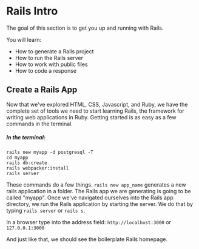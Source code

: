 # Rails Intro

The goal of this section is to get you up and running with Rails.

You will learn:

- How to generate a Rails project
- How to run the Rails server
- How to work with public files
- How to code a response

## Create a Rails App
Now that we've explored HTML, CSS, Javascript, and Ruby, we have the complete set of tools we need to start learning Rails, the framework for writing web applications in Ruby. Getting started is as easy as a few commands in the terminal.

##### In the terminal:
```
rails new myapp -d postgresql -T
cd myapp
rails db:create
rails webpacker:install
rails server
```
These commands do a few things. `rails new app_name` generates a new rails application in a folder. The Rails app we are generating is going to be called "myapp". Once we've navigated ourselves into the Rails app directory, we run the Rails application by starting the server. We do that by typing `rails server` or `rails s`.

In a browser type into the address field:
`http://localhost:3000`
or
`127.0.0.1:3000`

And just like that, we should see the boilerplate Rails homepage.
